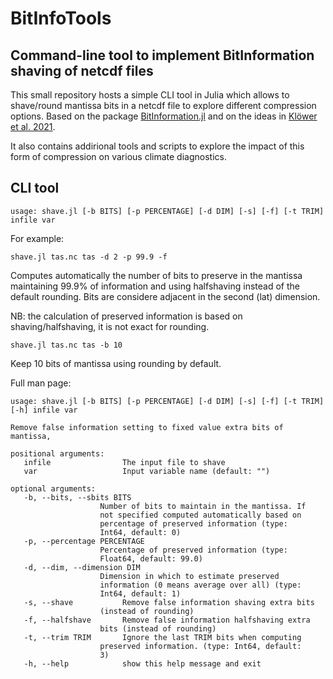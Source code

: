 # BitInfoTools
## Command-line tool to implement BitInformation shaving of netcdf files

This small repository hosts a simple CLI tool in Julia which allows to shave/round mantissa bits in a netcdf file to explore different compression options. Based on the package [BitInformation.jl](https://github.com/milankl/BitInformation.jl) and on the ideas in [Klöwer et al. 2021](https://www.nature.com/articles/s43588-021-00156-2).

It also contains addirional tools and scripts to explore the impact of this form of compression on various climate diagnostics.


## CLI tool

    usage: shave.jl [-b BITS] [-p PERCENTAGE] [-d DIM] [-s] [-f] [-t TRIM] infile var

For example:

    shave.jl tas.nc tas -d 2 -p 99.9 -f

Computes automatically the number of bits to preserve in the mantissa maintaining 99.9% of information and using halfshaving instead of the default rounding. Bits are considere adjacent in the second (lat) dimension.

NB: the calculation of preserved information is based on shaving/halfshaving, it is not exact for rounding.

    shave.jl tas.nc tas -b 10

Keep 10 bits of mantissa using rounding by default.

Full man page:

    usage: shave.jl [-b BITS] [-p PERCENTAGE] [-d DIM] [-s] [-f] [-t TRIM] [-h] infile var

    Remove false information setting to fixed value extra bits of mantissa,

    positional arguments:
       infile                The input file to shave
       var                   Input variable name (default: "")

    optional arguments:
       -b, --bits, --sbits BITS
                        Number of bits to maintain in the mantissa. If
                        not specified computed automatically based on
                        percentage of preserved information (type:
                        Int64, default: 0)
       -p, --percentage PERCENTAGE
                        Percentage of preserved information (type:
                        Float64, default: 99.0)
       -d, --dim, --dimension DIM
                        Dimension in which to estimate preserved
                        information (0 means average over all) (type:
                        Int64, default: 1)
       -s, --shave           Remove false information shaving extra bits
                        (instead of rounding)
       -f, --halfshave       Remove false information halfshaving extra
                        bits (instead of rounding)
       -t, --trim TRIM       Ignore the last TRIM bits when computing
                        preserved information. (type: Int64, default:
                        3)
       -h, --help            show this help message and exit
